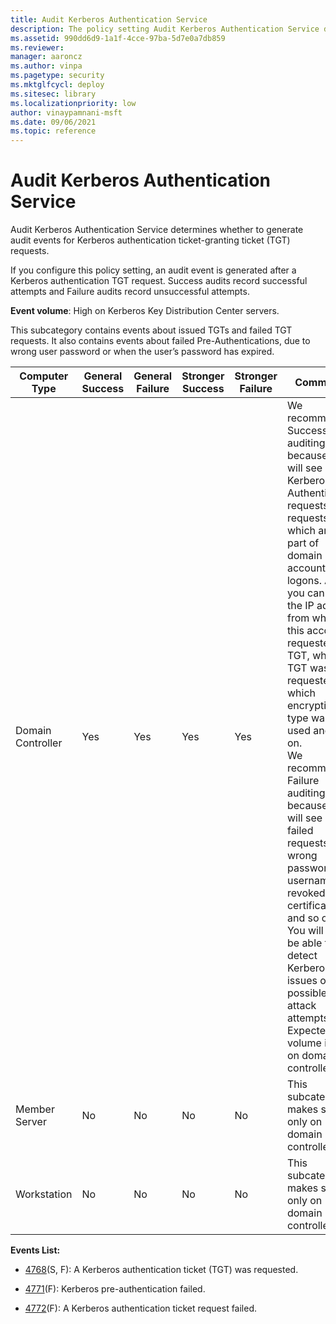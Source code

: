 ```yaml
---
title: Audit Kerberos Authentication Service 
description: The policy setting Audit Kerberos Authentication Service decides if audit events are generated for Kerberos authentication ticket-granting ticket (TGT) requests
ms.assetid: 990dd6d9-1a1f-4cce-97ba-5d7e0a7db859
ms.reviewer: 
manager: aaroncz
ms.author: vinpa
ms.pagetype: security
ms.mktglfcycl: deploy
ms.sitesec: library
ms.localizationpriority: low
author: vinaypamnani-msft
ms.date: 09/06/2021
ms.topic: reference
---
```


# Audit Kerberos Authentication Service


Audit Kerberos Authentication Service determines whether to generate audit events for Kerberos authentication ticket-granting ticket (TGT) requests.

If you configure this policy setting, an audit event is generated after a Kerberos authentication TGT request. Success audits record successful attempts and Failure audits record unsuccessful attempts.

**Event volume**: High on Kerberos Key Distribution Center servers.

This subcategory contains events about issued TGTs and failed TGT requests. It also contains events about failed Pre-Authentications, due to wrong user password or when the user’s password has expired.

| Computer Type     | General Success | General Failure | Stronger Success | Stronger Failure | Comments                                                                                                                                                                                                                                                                                                                                                                                                                                                                                                                                                                              |
|-------------------|-----------------|-----------------|------------------|------------------|---------------------------------------------------------------------------------------------------------------------------------------------------------------------------------------------------------------------------------------------------------------------------------------------------------------------------------------------------------------------------------------------------------------------------------------------------------------------------------------------------------------------------------------------------------------------------------------|
| Domain Controller | Yes             | Yes             | Yes              | Yes              | We recommend Success auditing, because you will see all Kerberos Authentication requests (TGT requests), which are a part of domain account logons. Also, you can see the IP address from which this account requested a TGT, when TGT was requested, which encryption type was used and so on.<br>We recommend Failure auditing, because you will see all failed requests with wrong password, username, revoked certificate, and so on. You will also be able to detect Kerberos issues or possible attack attempts. <br>Expected volume is high on domain controllers. |
| Member Server     | No              | No              | No               | No               | This subcategory makes sense only on domain controllers.                                                                                                                                                                                                                                                                                                                                                                                                                                                                                                                              |
| Workstation       | No              | No              | No               | No               | This subcategory makes sense only on domain controllers.                                                                                                                                                                                                                                                                                                                                                                                                                                                                                                                              |

**Events List:**

-   [4768](event-4768.md)(S, F): A Kerberos authentication ticket (TGT) was requested.

-   [4771](event-4771.md)(F): Kerberos pre-authentication failed.

-   [4772](event-4772.md)(F): A Kerberos authentication ticket request failed.

